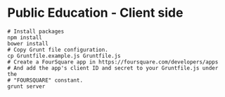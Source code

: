 Public Education - Client side
================

```
# Install packages
npm install
bower install
# Copy Grunt file configuration.
cp Gruntfile.example.js Gruntfile.js
# Create a FourSquare app in https://foursquare.com/developers/apps
# And add the app's client ID and secret to your Gruntfile.js under the
# "FOURSQUARE" constant.
grunt server
```

